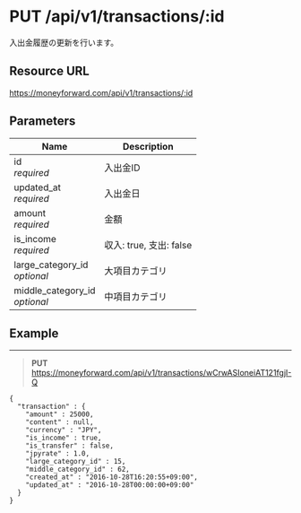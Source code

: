 # PUT /api/v1/transactions/:id

入出金履歴の更新を行います。

## Resource URL

https://moneyforward.com/api/v1/transactions/:id

## Parameters

Name | Description
-----------|------------------------
id <br> *required* | 入出金ID
updated_at <br> *required* | 入出金日
amount <br> *required* | 金額
is_income <br> *required* | 収入: true, 支出: false
large_category_id <br> *optional* | 大項目カテゴリ
middle_category_id <br> *optional* | 中項目カテゴリ

## Example

***
> **PUT** https://moneyforward.com/api/v1/transactions/wCrwASIoneiAT121fgjI-Q

    {
      "transaction" : {
        "amount" : 25000,
        "content" : null,
        "currency" : "JPY",
        "is_income" : true,
        "is_transfer" : false,
        "jpyrate" : 1.0,
        "large_category_id" : 15,
        "middle_category_id" : 62,
        "created_at" : "2016-10-28T16:20:55+09:00",
        "updated_at" : "2016-10-28T00:00:00+09:00"
      }
    }
